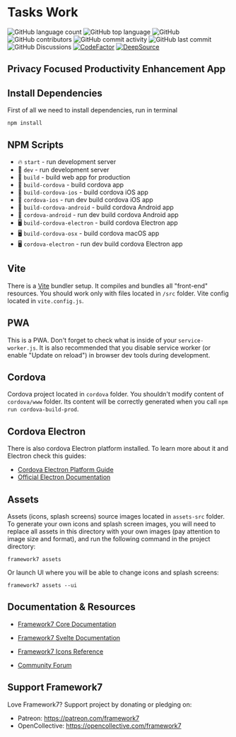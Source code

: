 # Tasks Work

![GitHub language count](https://img.shields.io/github/languages/count/AmitGurbani/tasks-work)
![GitHub top language](https://img.shields.io/github/languages/top/AmitGurbani/tasks-work)
![GitHub](https://img.shields.io/github/license/AmitGurbani/tasks-work)
![GitHub contributors](https://img.shields.io/github/contributors/AmitGurbani/tasks-work)
![GitHub commit activity](https://img.shields.io/github/commit-activity/m/AmitGurbani/tasks-work)
![GitHub last commit](https://img.shields.io/github/last-commit/AmitGurbani/tasks-work)
![GitHub Discussions](https://img.shields.io/github/discussions/AmitGurbani/tasks-work)
[![CodeFactor](https://www.codefactor.io/repository/github/amitgurbani/tasks-work/badge)](https://www.codefactor.io/repository/github/amitgurbani/tasks-work)
[![DeepSource](https://deepsource.io/gh/AmitGurbani/tasks-work.svg/?label=active+issues&token=BTm-qOAqGxCUUym3XhuZR_3d)](https://deepsource.io/gh/AmitGurbani/tasks-work/?ref=repository-badge)

## Privacy Focused Productivity Enhancement App

## Install Dependencies

First of all we need to install dependencies, run in terminal

```
npm install
```

## NPM Scripts

- 🔥 `start` - run development server
- 🔧 `dev` - run development server
- 🔧 `build` - build web app for production
- 📱 `build-cordova` - build cordova app
- 📱 `build-cordova-ios` - build cordova iOS app
- 📱 `cordova-ios` - run dev build cordova iOS app
- 📱 `build-cordova-android` - build cordova Android app
- 📱 `cordova-android` - run dev build cordova Android app
- 🖥 `build-cordova-electron` - build cordova Electron app
- 🖥 `build-cordova-osx` - build cordova macOS app
- 🖥 `cordova-electron` - run dev build cordova Electron app

## Vite

There is a [Vite](https://vitejs.dev) bundler setup. It compiles and bundles all "front-end" resources. You should work only with files located in `/src` folder. Vite config located in `vite.config.js`.

## PWA

This is a PWA. Don't forget to check what is inside of your `service-worker.js`. It is also recommended that you disable service worker (or enable "Update on reload") in browser dev tools during development.

## Cordova

Cordova project located in `cordova` folder. You shouldn't modify content of `cordova/www` folder. Its content will be correctly generated when you call `npm run cordova-build-prod`.

## Cordova Electron

There is also cordova Electron platform installed. To learn more about it and Electron check this guides:

- [Cordova Electron Platform Guide](https://cordova.apache.org/docs/en/latest/guide/platforms/electron/index.html)
- [Official Electron Documentation](https://electronjs.org/docs)

## Assets

Assets (icons, splash screens) source images located in `assets-src` folder. To generate your own icons and splash screen images, you will need to replace all assets in this directory with your own images (pay attention to image size and format), and run the following command in the project directory:

```
framework7 assets
```

Or launch UI where you will be able to change icons and splash screens:

```
framework7 assets --ui
```

## Documentation & Resources

- [Framework7 Core Documentation](https://framework7.io/docs/)

- [Framework7 Svelte Documentation](https://framework7.io/svelte/)
- [Framework7 Icons Reference](https://framework7.io/icons/)
- [Community Forum](https://forum.framework7.io)

## Support Framework7

Love Framework7? Support project by donating or pledging on:

- Patreon: https://patreon.com/framework7
- OpenCollective: https://opencollective.com/framework7
